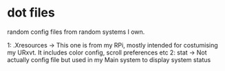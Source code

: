 # dot files
random config files from random systems I own.

1: .Xresources -> This one is from my RPi, mostly intended for costumising my URxvt. It includes color config, scroll preferences etc
2: stat -> Not actually config file but used in my Main system to display system status
